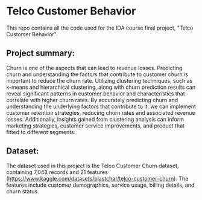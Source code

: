 # Telco Customer Behavior

This repo contains all the code used for the IDA course final project, "Telco Customer Behavior".

## Project summary: 

Churn is one of the aspects that can lead to revenue losses. Predicting churn and understanding the factors that contribute to customer churn is important to reduce the churn rate. Utilizing clustering techniques, such as k-means and hierarchical clustering, along with churn prediction results can reveal significant patterns in customer behavior and characteristics that correlate with higher churn rates. By accurately predicting churn and understanding the underlying factors that contribute to it, we can implement customer retention strategies, reducing churn rates and associated revenue losses. Additionally, insights gained from clustering analysis can inform marketing strategies, customer service improvements, and product that fitted to different segments.

## Dataset:

The dataset used in this project is the Telco Customer Churn dataset, containing 7,043 records and 21 features (https://www.kaggle.com/datasets/blastchar/telco-customer-churn). The features include customer demographics, service usage, billing details, and churn status.
